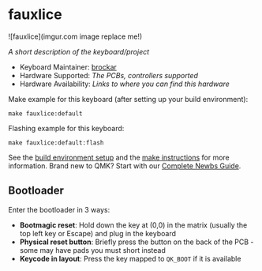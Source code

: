 # fauxlice

![fauxlice](imgur.com image replace me!)

*A short description of the keyboard/project*

* Keyboard Maintainer: [brockar](https://github.com/brockar)
* Hardware Supported: *The PCBs, controllers supported*
* Hardware Availability: *Links to where you can find this hardware*

Make example for this keyboard (after setting up your build environment):

    make fauxlice:default

Flashing example for this keyboard:

    make fauxlice:default:flash

See the [build environment setup](https://docs.qmk.fm/#/getting_started_build_tools) and the [make instructions](https://docs.qmk.fm/#/getting_started_make_guide) for more information. Brand new to QMK? Start with our [Complete Newbs Guide](https://docs.qmk.fm/#/newbs).

## Bootloader

Enter the bootloader in 3 ways:

* **Bootmagic reset**: Hold down the key at (0,0) in the matrix (usually the top left key or Escape) and plug in the keyboard
* **Physical reset button**: Briefly press the button on the back of the PCB - some may have pads you must short instead
* **Keycode in layout**: Press the key mapped to `QK_BOOT` if it is available
